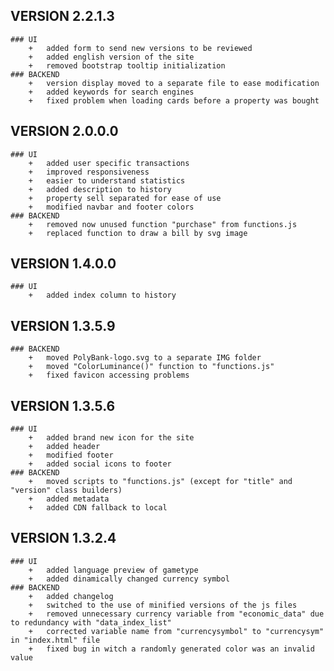 ## VERSION 2.2.1.3
	### UI
		+	added form to send new versions to be reviewed
		+	added english version of the site
		+	removed bootstrap tooltip initialization
	### BACKEND
		+	version display moved to a separate file to ease modification
		+	added keywords for search engines
		+	fixed problem when loading cards before a property was bought

## VERSION 2.0.0.0
	### UI
		+	added user specific transactions
		+	improved responsiveness
		+	easier to understand statistics
		+	added description to history
		+	property sell separated for ease of use
		+	modified navbar and footer colors
	### BACKEND
		+	removed now unused function "purchase" from functions.js
		+	replaced function to draw a bill by svg image

## VERSION 1.4.0.0
	### UI
		+	added index column to history

## VERSION 1.3.5.9
	### BACKEND
		+	moved PolyBank-logo.svg to a separate IMG folder
		+	moved "ColorLuminance()" function to "functions.js"
		+	fixed favicon accessing problems

## VERSION 1.3.5.6
	### UI
		+	added brand new icon for the site
		+	added header
		+	modified footer
		+	added social icons to footer
	### BACKEND
		+	moved scripts to "functions.js" (except for "title" and "version" class builders)
		+	added metadata
		+	added CDN fallback to local

## VERSION 1.3.2.4
	### UI
		+	added language preview of gametype
		+	added dinamically changed currency symbol
	### BACKEND
		+	added changelog
		+	switched to the use of minified versions of the js files
		+	removed unnecessary currency variable from "economic_data" due to redundancy with "data_index_list"
		+	corrected variable name from "currencysymbol" to "currencysym" in "index.html" file
		+	fixed bug in witch a randomly generated color was an invalid value

